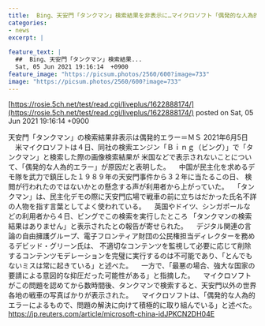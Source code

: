 ```yaml
---
title:  Bing、天安門「タンクマン」検索結果を非表示に…マイクロソフト「偶発的な人為的エラー」　  
categories:
- news
excerpt: |
  
feature_text: |
  ##  Bing、天安門「タンクマン」検索結果...
  Sat, 05 Jun 2021 19:16:14  +0900
feature_image: "https://picsum.photos/2560/600?image=733"
image: "https://picsum.photos/2560/600?image=733"
---
```


[https://rosie.5ch.net/test/read.cgi/liveplus/1622888174/](https://rosie.5ch.net/test/read.cgi/liveplus/1622888174/)
posted on Sat, 05 Jun 2021 19:16:14  +0900

<!--more-->

天安門「タンクマン」の検索結果非表示は偶発的エラー＝ＭＳ 2021年6月5日 　米マイクロソフトは４日、同社の検索エンジン「Ｂｉｎｇ（ビング）」で「タンクマン」と検索した際の画像検索結果が 米国などで表示されないことについて、「偶発的な人為的エラー」が原因だと表明した。 　中国が民主化を求めるデモ隊を武力で鎮圧した１９８９年の天安門事件から３２年に当たるこの日、 検閲が行われたのではないかとの懸念する声が利用者から上がっていた。 　「タンクマン」は、民主化デモの際に天安門広場で戦車の前に立ちはだかった氏名不詳の人物を指す言葉としてよく使われている。 　英国やドイツ、シンガポールなどの利用者から４日、ビングでこの検索を実行したところ 「タンクマンの検索結果はありません」と表示されたとの報告が寄せられた。 　デジタル関連の言論の自由擁護グループ、電子フロンティア財団の公民権担当ディレクターを務めるデビッド・グリーン氏は、 不適切なコンテンツを監視して必要に応じて削除するコンテンツモデレーションを完璧に実行するのは不可能であり、「とんでもないミスは常に起きている」と述べた。 　一方で、「最悪の場合、強大な国家の要請による意図的な抑圧だった可能性がある」と指摘した。 　マイクロソフトがこの問題を認めてから数時間後、タンクマンで検索すると、天安門以外の世界各地の戦車の写真ばかりが表示された。 　マイクロソフトは、「偶発的な人為的エラーによるもので、問題の解決に向けて積極的に取り組んでいる」と述べた。 https://jp.reuters.com/article/microsoft-china-idJPKCN2DH04E
